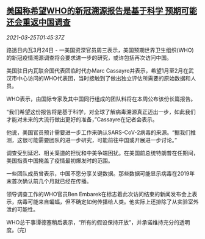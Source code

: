 <!--1616637662000-->
[美国称希望WHO的新冠溯源报告是基于科学 预期可能还会重返中国调查](https://cn.reuters.com/article/usa-who-covid19-report-0324-wedn-idCNKBS2BH05K)
------

<div><i>2021-03-25T01:45:37Z</i></div><p>路透日内瓦3月24日 - 一美国资深官员周三表示，美国预期世界卫生组织(WHO)的新冠疫情溯源调查将会要求进一步的研究，或许包括再次访问中国。</p><p>美国驻日内瓦联合国代表团临时代办Marc Cassayre并表示，希望1月至2月在武汉市中心访问的WHO代表团，当时接触到了做出独立评估所需要的原始数据和人员。</p><p>WHO表示，由国际专家及其中国同行组成的团队料将在本周公布该份长篇报告。</p><p>“我们希望这份报告将是基于科学，对全球了解病毒溯源真正迈出一步，如此我们才能对未来的大流行做出更好的准备，”Cassayre在记者会表示。</p><p>他说，美国官员预计需要进一步工作来确认SARS-CoV-2病毒的来源。“据我们推测，这很可能需要团队的进一步研究，可能前往中国或开展进一步讨论。”</p><p>调查受到延迟、相关渠道的担忧和中美争端困扰。在美国前总统特朗普在任期间，美国指责中国掩盖了疫情最初爆发时的范围。</p><p>一些团队成员曾表示，中国不愿分享关键数据。那些数据可能显示病毒在2019年末首次确认前几个月就已经在传播。</p><p>领导调查工作的WHO官员Ben Embarek在标志着此次访问结束的新闻发布会上表示，病毒可能来自蝙蝠，但不确定如何传播给人类。他实际上还排除了从实验室外泄的可能性。</p><p>WHO总干事谭德塞稍后表示，“所有的假设保持开放”，并承诺维持充分的透明度。(完)</p>
